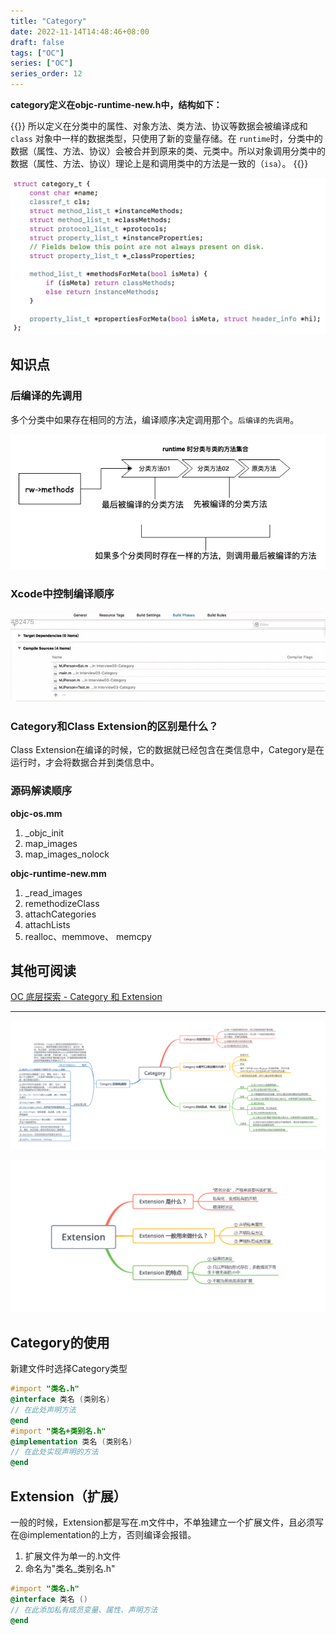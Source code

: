 ```yaml
---
title: "Category"
date: 2022-11-14T14:48:46+08:00
draft: false
tags: ["OC"]
series: ["OC"]
series_order: 12
---
```


**category定义在objc-runtime-new.h中，结构如下：**


{{<alert>}}
所以定义在分类中的属性、对象方法、类方法、协议等数据会被编译成和 `class` 对象中一样的数据类型，只使用了新的变量存储。在 `runtime`时，分类中的数据（属性、方法、协议）会被合并到原来的类、元类中。所以对象调用分类中的数据（属性、方法、协议）理论上是和调用类中的方法是一致的（`isa`）。
{{</alert>}}


![0](0.png)

## 知识点

### 后编译的先调用

多个分类中如果存在相同的方法，编译顺序决定调用那个。`后编译的先调用`。

![1](1.png)

### Xcode中控制编译顺序

![2](2.png)

### Category和Class Extension的区别是什么？

Class Extension在编译的时候，它的数据就已经包含在类信息中，Category是在运行时，才会将数据合并到类信息中。

### 源码解读顺序

**objc-os.mm**

1. _objc_init
2. map_images
3. map_images_nolock

**objc-runtime-new.mm**

1. _read_images
2. remethodizeClass
3. attachCategories
4. attachLists
5. realloc、memmove、 memcpy

## 其他可阅读

[OC 底层探索 - Category 和 Extension](https://juejin.cn/post/6844904067987144711)

---

![3](3.png)

![4](4.png)

## Category的使用

新建文件时选择Category类型

```objectivec
#import "类名.h" 
@interface 类名 (类别名) 
// 在此处声明方法 
@end
#import "类名+类别名.h" 
@implementation 类名 (类别名) 
// 在此处实现声明的方法 
@end
```

## Extension（扩展）

一般的时候，Extension都是写在.m文件中，不单独建立一个扩展文件，且必须写在@implementation的上方，否则编译会报错。

1. 扩展文件为单一的.h文件
2. 命名为"类名_类别名.h"

```objectivec
#import "类名.h" 
@interface 类名 () 
// 在此添加私有成员变量、属性、声明方法 
@end
```